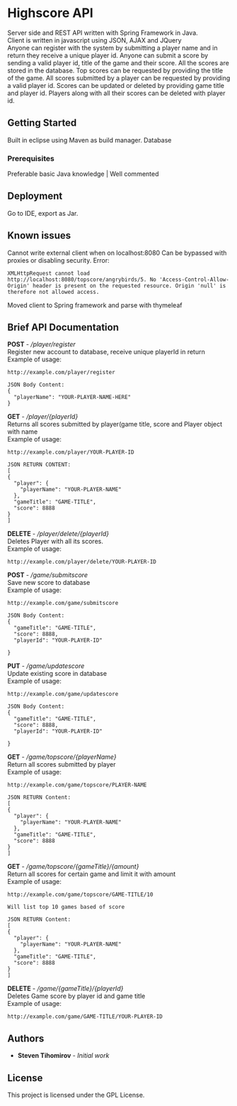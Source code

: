 # Highscore API

Server side and REST API written with Spring Framework in Java.
<br/>
Client is written in javascript using JSON, AJAX and JQuery
<br/>
Anyone can register with the system by submitting a player name and in return they receive a unique player id. Anyone can submit a score by sending a valid player id, title of the game and their score. All the scores are stored in the database. Top scores can be requested by providing the title of the game. All scores submitted by a player can be requested by providing a valid player id. Scores can be updated or deleted by providing game title and player id. Players along with all their scores can be deleted with player id.


## Getting Started
Built in eclipse using Maven as build manager. Database



### Prerequisites

Preferable basic Java knowledge |
Well commented


## Deployment

Go to IDE, export as Jar.

## Known issues

Cannot write external client when on localhost:8080
Can be bypassed with proxies or disabling security.
Error: 
```
XMLHttpRequest cannot load http://localhost:8080/topscore/angrybirds/5. No 'Access-Control-Allow-Origin' header is present on the requested resource. Origin 'null' is therefore not allowed access.
```
Moved client to Spring framework and parse with thymeleaf




## Brief API Documentation

**POST** - */player/register*
<br/>
Register new account to database, receive unique playerId in return
<br/>
Example of usage: 
```
http://example.com/player/register

JSON Body Content: 
{
  "playerName": "YOUR-PLAYER-NAME-HERE"
}

```

**GET** - */player/{playerId}*
<br/>
Returns all scores submitted by player(game title, score and Player object with name
<br/>
Example of usage: 
```
http://example.com/player/YOUR-PLAYER-ID

JSON RETURN CONTENT:
[
{
  "player": {
    "playerName": "YOUR-PLAYER-NAME"
  },
  "gameTitle": "GAME-TITLE",
  "score": 8888
}
]
```

**DELETE** - */player/delete/{playerId}*
<br/>
Deletes Player with all its scores.
<br/>
Example of usage: 
```
http://example.com/player/delete/YOUR-PLAYER-ID

```

**POST** - */game/submitscore*
<br/>
Save new score to database
<br/>
Example of usage: 
```
http://example.com/game/submitscore

JSON Body Content: 
{
  "gameTitle": "GAME-TITLE",
  "score": 8888,
  "playerId": "YOUR-PLAYER-ID"
  
}

```

**PUT** - */game/updatescore*
<br/>
Update existing score in database
<br/>
Example of usage: 
```
http://example.com/game/updatescore

JSON Body Content: 
{
  "gameTitle": "GAME-TITLE",
  "score": 8888,
  "playerId": "YOUR-PLAYER-ID"
  
}

```

**GET** - */game/topscore/{playerName}*
<br/>
Return all scores submitted by player
<br/>
Example of usage: 
```
http://example.com/game/topscore/PLAYER-NAME

JSON RETURN Content: 
[
{
  "player": {
    "playerName": "YOUR-PLAYER-NAME"
  },
  "gameTitle": "GAME-TITLE",
  "score": 8888
}
]

```

**GET** - */game/topscore/{gameTitle}/{amount}*
<br/>
Return all scores for certain game and limit it with amount
<br/>
Example of usage: 
```
http://example.com/game/topscore/GAME-TITLE/10

Will list top 10 games based of score

JSON RETURN Content: 
[
{
  "player": {
    "playerName": "YOUR-PLAYER-NAME"
  },
  "gameTitle": "GAME-TITLE",
  "score": 8888
}
]

```

**DELETE** - */game/{gameTitle}/{playerId}*
<br/>
Deletes Game score by player id and game title
<br/>
Example of usage: 
```
http://example.com/game/GAME-TITLE/YOUR-PLAYER-ID

```


## Authors

* **Steven Tihomirov** - *Initial work* 


## License

This project is licensed under the GPL License.
